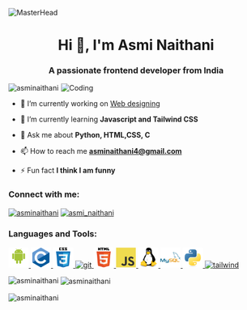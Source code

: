 ![MasterHead](https://encrypted-tbn0.gstatic.com/images?q=tbn:ANd9GcSAgRa_iRPdnkGjXmRUIXCNZc7lKnLrWYh7ww&s)

<h1 align="center">Hi 👋, I'm Asmi Naithani</h1>
<h3 align="center">A passionate frontend developer from India</h3>

<img align="right" alt="Coding" width="400" src="![image](https://github.com/user-attachments/assets/eec195d1-6a1b-48a9-addb-dcee3fcf5151)
" />

<p align="left"> <img src="https://komarev.com/ghpvc/?username=asminaithani&label=Profile%20views&color=0e75b6&style=flat" alt="asminaithani" /> </p>

- 🔭 I’m currently working on [Web designing](https://github.com/asminaithani/Webpage_for_shoes.git)

- 🌱 I’m currently learning **Javascript and Tailwind CSS**

- 💬 Ask me about **Python, HTML,CSS, C**

- 📫 How to reach me **asminaithani4@gmail.com**

- ⚡ Fun fact **I think I am funny**

<h3 align="left">Connect with me:</h3>
<p align="left">
<a href="https://linkedin.com/in/asminaithani" target="blank"><img align="center" src="https://raw.githubusercontent.com/rahuldkjain/github-profile-readme-generator/master/src/images/icons/Social/linked-in-alt.svg" alt="asminaithani" height="30" width="40" /></a>
<a href="https://instagram.com/asmi_naithani" target="blank"><img align="center" src="https://raw.githubusercontent.com/rahuldkjain/github-profile-readme-generator/master/src/images/icons/Social/instagram.svg" alt="asmi_naithani" height="30" width="40" /></a>
</p>

<h3 align="left">Languages and Tools:</h3>
<p align="left"> <a href="https://developer.android.com" target="_blank" rel="noreferrer"> <img src="https://raw.githubusercontent.com/devicons/devicon/master/icons/android/android-original-wordmark.svg" alt="android" width="40" height="40"/> </a> <a href="https://www.cprogramming.com/" target="_blank" rel="noreferrer"> <img src="https://raw.githubusercontent.com/devicons/devicon/master/icons/c/c-original.svg" alt="c" width="40" height="40"/> </a> <a href="https://www.w3schools.com/css/" target="_blank" rel="noreferrer"> <img src="https://raw.githubusercontent.com/devicons/devicon/master/icons/css3/css3-original-wordmark.svg" alt="css3" width="40" height="40"/> </a> <a href="https://git-scm.com/" target="_blank" rel="noreferrer"> <img src="https://www.vectorlogo.zone/logos/git-scm/git-scm-icon.svg" alt="git" width="40" height="40"/> </a> <a href="https://www.w3.org/html/" target="_blank" rel="noreferrer"> <img src="https://raw.githubusercontent.com/devicons/devicon/master/icons/html5/html5-original-wordmark.svg" alt="html5" width="40" height="40"/> </a> <a href="https://developer.mozilla.org/en-US/docs/Web/JavaScript" target="_blank" rel="noreferrer"> <img src="https://raw.githubusercontent.com/devicons/devicon/master/icons/javascript/javascript-original.svg" alt="javascript" width="40" height="40"/> </a> <a href="https://www.linux.org/" target="_blank" rel="noreferrer"> <img src="https://raw.githubusercontent.com/devicons/devicon/master/icons/linux/linux-original.svg" alt="linux" width="40" height="40"/> </a> <a href="https://www.mysql.com/" target="_blank" rel="noreferrer"> <img src="https://raw.githubusercontent.com/devicons/devicon/master/icons/mysql/mysql-original-wordmark.svg" alt="mysql" width="40" height="40"/> </a> <a href="https://www.python.org" target="_blank" rel="noreferrer"> <img src="https://raw.githubusercontent.com/devicons/devicon/master/icons/python/python-original.svg" alt="python" width="40" height="40"/> </a> <a href="https://tailwindcss.com/" target="_blank" rel="noreferrer"> <img src="https://www.vectorlogo.zone/logos/tailwindcss/tailwindcss-icon.svg" alt="tailwind" width="40" height="40"/> </a> </p>

<p><img align="left" src="https://github-readme-stats.vercel.app/api/top-langs?username=asminaithani&show_icons=true&locale=en&layout=compact" alt="asminaithani" /></p>

<p>&nbsp;<img align="center" src="https://github-readme-stats.vercel.app/api?username=asminaithani&show_icons=true&locale=en" alt="asminaithani" /></p>

<p><img align="center" src="https://github-readme-streak-stats.herokuapp.com/?user=asminaithani&" alt="asminaithani" /></p>

